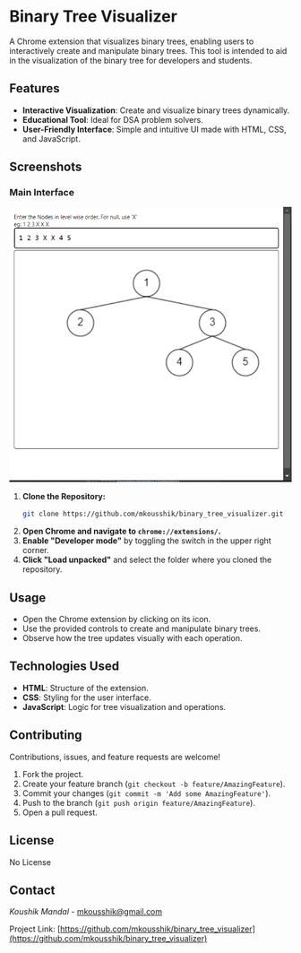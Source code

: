 # Binary Tree Visualizer

A Chrome extension that visualizes binary trees, enabling users to interactively create and manipulate binary trees. This tool is intended to aid in the visualization of the binary tree for developers and students.

## Features

- **Interactive Visualization**: Create and visualize binary trees dynamically.
- **Educational Tool**: Ideal for DSA problem solvers.
- **User-Friendly Interface**: Simple and intuitive UI made with HTML, CSS, and JavaScript.

## Screenshots
 
### Main Interface
![Main Interface](screenshots/main_interface.png)

1. **Clone the Repository:**
    ```bash
    git clone https://github.com/mkousshik/binary_tree_visualizer.git
    ```
2. **Open Chrome and navigate to `chrome://extensions/`.**
3. **Enable "Developer mode"** by toggling the switch in the upper right corner.
4. **Click "Load unpacked"** and select the folder where you cloned the repository.

## Usage

- Open the Chrome extension by clicking on its icon.
- Use the provided controls to create and manipulate binary trees.
- Observe how the tree updates visually with each operation.

## Technologies Used

- **HTML**: Structure of the extension.
- **CSS**: Styling for the user interface.
- **JavaScript**: Logic for tree visualization and operations.

## Contributing

Contributions, issues, and feature requests are welcome!

1. Fork the project.
2. Create your feature branch (`git checkout -b feature/AmazingFeature`).
3. Commit your changes (`git commit -m 'Add some AmazingFeature'`).
4. Push to the branch (`git push origin feature/AmazingFeature`).
5. Open a pull request.

## License

No License

## Contact

*Koushik Mandal* - [mkousshik@gmail.com](mailto:mkousshik@gmail.com)

Project Link: [https://github.com/mkousshik/binary_tree_visualizer](https://github.com/mkousshik/binary_tree_visualizer)
